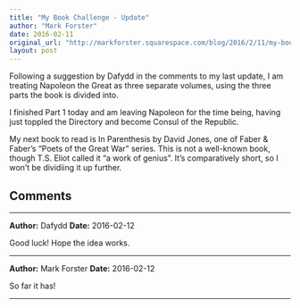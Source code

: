 ```yaml
---
title: "My Book Challenge - Update"
author: "Mark Forster"
date: 2016-02-11
original_url: "http://markforster.squarespace.com/blog/2016/2/11/my-book-challenge-update.html"
layout: post
---
```


Following a suggestion by Dafydd in the comments to my last update, I am treating Napoleon the Great as three separate volumes, using the three parts the book is divided into.

I finished Part 1 today and am leaving Napoleon for the time being, having just toppled the Directory and become Consul of the Republic.

My next book to read is In Parenthesis by David Jones, one of Faber & Faber’s “Poets of the Great War” series. This is not a well-known book, though T.S. Eliot called it “a work of genius”. It’s comparatively short, so I won’t be dividiing it up further.


## Comments

---

**Author:** Dafydd
**Date:** 2016-02-12

Good luck! Hope the idea works.

---

**Author:** Mark Forster
**Date:** 2016-02-12

So far it has!

---
